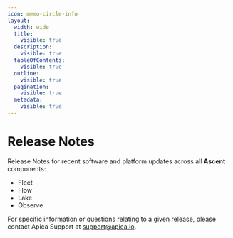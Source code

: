 ```yaml
---
icon: memo-circle-info
layout:
  width: wide
  title:
    visible: true
  description:
    visible: true
  tableOfContents:
    visible: true
  outline:
    visible: true
  pagination:
    visible: true
  metadata:
    visible: true
---
```


# Release Notes

Release Notes for recent software and platform updates across all **Ascent** components:

* Fleet
* Flow
* Lake
* Observe



For specific information or questions relating to a given release, please contact Apica Support at support@apica.io.

